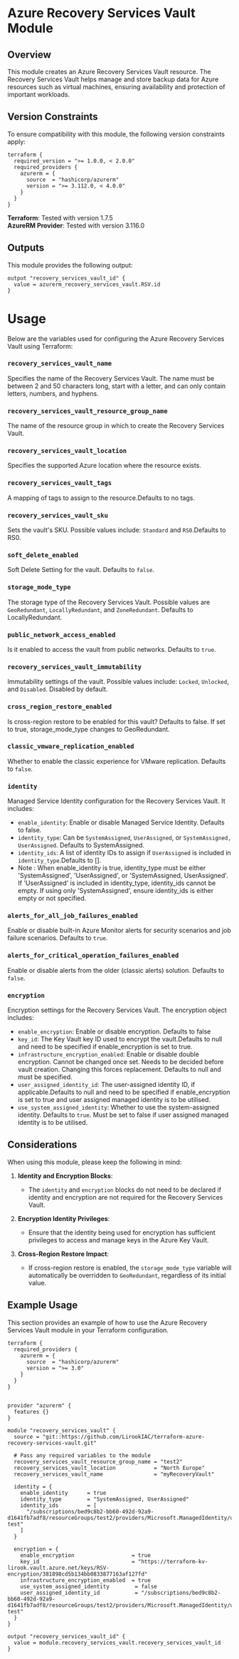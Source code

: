 # Azure Recovery Services Vault Module

## Overview
This module creates an Azure Recovery Services Vault resource. The Recovery Services Vault helps manage and store backup data for Azure resources such as virtual machines, ensuring availability and protection of important workloads.

## Version Constraints

To ensure compatibility with this module, the following version constraints apply:

```hcl
terraform {
  required_version = ">= 1.0.0, < 2.0.0"
  required_providers {
    azurerm = {
      source  = "hashicorp/azurerm"
      version = ">= 3.112.0, < 4.0.0"
    }
  }
}
```
**Terraform**: Tested with version 1.7.5  
**AzureRM Provider**: Tested with version 3.116.0

## Outputs
This module provides the following output:

```hcl
output "recovery_services_vault_id" {
  value = azurerm_recovery_services_vault.RSV.id
}
```


# Usage

Below are the variables used for configuring the Azure Recovery Services Vault using Terraform:

### `recovery_services_vault_name`
Specifies the name of the Recovery Services Vault. The name must be between 2 and 50 characters long, start with a letter, and can only contain letters, numbers, and hyphens.

### `recovery_services_vault_resource_group_name`
The name of the resource group in which to create the Recovery Services Vault.

### `recovery_services_vault_location`
Specifies the supported Azure location where the resource exists.

### `recovery_services_vault_tags`
A mapping of tags to assign to the resource.Defaults to no tags.

### `recovery_services_vault_sku`
Sets the vault's SKU. Possible values include: `Standard` and `RS0`.Defaults to RS0.

### `soft_delete_enabled`
Soft Delete Setting for the vault. Defaults to `false`.

### `storage_mode_type`
The storage type of the Recovery Services Vault. Possible values are `GeoRedundant`, `LocallyRedundant`, and `ZoneRedundant`. Defaults to LocallyRedundant.

### `public_network_access_enabled`
Is it enabled to access the vault from public networks. Defaults to `true`.

### `recovery_services_vault_immutability`
Immutability settings of the vault. Possible values include: `Locked`, `Unlocked`, and `Disabled`. Disabled by default.

### `cross_region_restore_enabled`
Is cross-region restore to be enabled for this vault? Defaults to false. If set to true, storage_mode_type changes to GeoRedundant.

### `classic_vmware_replication_enabled`
Whether to enable the classic experience for VMware replication. Defaults to `false`.

### `identity`
Managed Service Identity configuration for the Recovery Services Vault. It includes:
- `enable_identity`: Enable or disable Managed Service Identity. Defaults to false.
- `identity_type`: Can be `SystemAssigned`, `UserAssigned`, or `SystemAssigned, UserAssigned`. Defaults to SystemAssigned.
- `identity_ids`: A list of identity IDs to assign if `UserAssigned` is included in `identity_type`.Defaults to [].
- Note : When enable_identity is true, identity_type must be either 'SystemAssigned', 'UserAssigned', or 'SystemAssigned, UserAssigned'. If 'UserAssigned' is included in identity_type, identity_ids cannot be empty. If using only 'SystemAssigned', ensure identity_ids is either empty or not specified.

### `alerts_for_all_job_failures_enabled`
Enable or disable built-in Azure Monitor alerts for security scenarios and job failure scenarios. Defaults to `true`.

### `alerts_for_critical_operation_failures_enabled`
Enable or disable alerts from the older (classic alerts) solution. Defaults to `false`.

### `encryption`
Encryption settings for the Recovery Services Vault. The encryption object includes:
- `enable_encryption`: Enable or disable encryption. Defaults to false
- `key_id`: The Key Vault key ID used to encrypt the vault.Defaults to null and need to be specified if enable_encryption is set to true.
- `infrastructure_encryption_enabled`: Enable or disable double encryption. Cannot be changed once set. Needs to be decided before vault creation. Changing this forces replacement. Defaults to null and must be specified.
- `user_assigned_identity_id`: The user-assigned identity ID, if applicable.Defaults to null and need to be specified if enable_encryption is set to true and user assigned managed identity is to be utilised.
- `use_system_assigned_identity`: Whether to use the system-assigned identity. Defaults to `true`. Must be set to false if user assigned managed identity is to be utilised.

## Considerations

When using this module, please keep the following in mind:

1. **Identity and Encryption Blocks**:
   - The `identity` and `encryption` blocks do not need to be declared if identity and encryption are not required for the Recovery Services Vault.
   
2. **Encryption Identity Privileges**:
   - Ensure that the identity being used for encryption has sufficient privileges to access and manage keys in the Azure Key Vault.

3. **Cross-Region Restore Impact**:
   - If cross-region restore is enabled, the `storage_mode_type` variable will automatically be overridden to `GeoRedundant`, regardless of its initial value.

## Example Usage

This section provides an example of how to use the Azure Recovery Services Vault module in your Terraform configuration.

```hcl
terraform {
  required_providers {
    azurerm = {
      source  = "hashicorp/azurerm"
      version = ">= 3.0"
    }
  }
}


provider "azurerm" {
  features {}
}

module "recovery_services_vault" {
  source = "git::https://github.com/LirookIAC/terraform-azure-recovery-services-vault.git"

  # Pass any required variables to the module
  recovery_services_vault_resource_group_name = "test2"
  recovery_services_vault_location            = "North Europe"
  recovery_services_vault_name                = "myRecoveryVault"

  identity = {
    enable_identity      = true
    identity_type        = "SystemAssigned, UserAssigned"
    identity_ids         = [
      "/subscriptions/bed9c8b2-bb60-492d-92a9-d1641fb7adf8/resourceGroups/test2/providers/Microsoft.ManagedIdentity/userAssignedIdentities/RSV-test"
    ]
  }

  encryption = {
    enable_encryption                  = true
    key_id                             = "https://terraform-kv-lirook.vault.azure.net/keys/RSV-encryption/381898cd5b134bb0833877163af127fd"
    infrastructure_encryption_enabled  = true
    use_system_assigned_identity        = false
    user_assigned_identity_id           = "/subscriptions/bed9c8b2-bb60-492d-92a9-d1641fb7adf8/resourceGroups/test2/providers/Microsoft.ManagedIdentity/userAssignedIdentities/RSV-test"
  }
}

output "recovery_services_vault_id" {
  value = module.recovery_services_vault.recovery_services_vault_id
}
```



